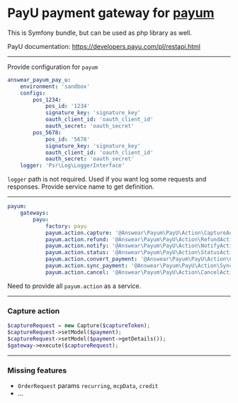 # PayU payment gateway for [payum](http://payum.org/)

This is Symfony bundle, but can be used as php library as well.

PayU documentation: https://developers.payu.com/pl/restapi.html

---

Provide configuration for `payum`

```yaml
answear_payum_pay_u:
    environment: 'sandbox'
    configs:
        pos_1234:
            pos_id: '1234'
            signature_key: 'signature_key'
            oauth_client_id: 'oauth_client_id'
            oauth_secret: 'oauth_secret'
        pos_5678:
            pos_id: '5678'
            signature_key: 'signature_key'
            oauth_client_id: 'oauth_client_id'
            oauth_secret: 'oauth_secret'
    logger: 'Psr\Log\LoggerInterface'
```

`logger` path is not required. Used if you want log some requests and responses. Provide service name to get definition.



---

```yaml
payum:
    gateways:
        payu:
            factory: payu
            payum.action.capture: '@Answear\Payum\PayU\Action\CaptureAction'
            payum.action.refund: '@Answear\Payum\PayU\Action\RefundAction'
            payum.action.notify: '@Answear\Payum\PayU\Action\NotifyAction'
            payum.action.status: '@Answear\Payum\PayU\Action\StatusAction'
            payum.action.convert_payment: '@Answear\Payum\PayU\Action\ConvertPaymentAction'
            payum.action.sync_payment: '@Answear\Payum\PayU\Action\SyncPaymentAction'
            payum.action.cancel: '@Answear\Payum\PayU\Action\CancelAction'
```

Need to provide all `payum.action` as a service.

---

### Capture action

```php
$captureRequest = new Capture($captureToken);
$captureRequest->setModel($payment);
$captureRequest->setModel($payment->getDetails());
$gateway->execute($captureRequest);
```

---

### Missing features

* `OrderRequest` params `recurring`, `mcpData`, `credit`
* ...
